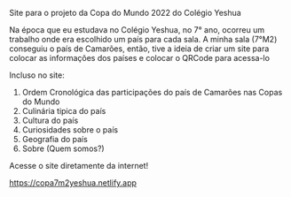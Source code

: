Site para o projeto da Copa do Mundo 2022 do Colégio Yeshua
 
Na época que eu estudava no Colégio Yeshua, no 7° ano, ocorreu um trabalho onde era escolhido um país para cada sala. A minha sala (7°M2) conseguiu o país de Camarões, então, tive a ideia de criar um site para colocar as informações dos países e colocar o QRCode para acessa-lo

Incluso no site:
1. Ordem Cronológica das participações do país de Camarões nas Copas do Mundo
2. Culinária tipica do país
3. Cultura do país
4. Curiosidades sobre o país
5. Geografia do país
6. Sobre (Quem somos?)

Acesse o site diretamente da internet!

https://copa7m2yeshua.netlify.app
